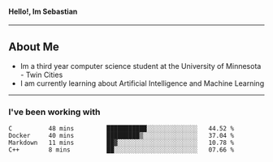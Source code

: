 #### Hello!, Im Sebastian


---
## About Me
- Im a third year computer science student at the University of Minnesota - Twin Cities
- I am currently learning about Artificial Intelligence and Machine Learning

---

### I've been working with
<!--START_SECTION:waka-->

```text
C          48 mins         ███████████░░░░░░░░░░░░░░   44.52 %
Docker     40 mins         █████████▒░░░░░░░░░░░░░░░   37.04 %
Markdown   11 mins         ██▓░░░░░░░░░░░░░░░░░░░░░░   10.78 %
C++        8 mins          ██░░░░░░░░░░░░░░░░░░░░░░░   07.66 %
```

<!--END_SECTION:waka-->


